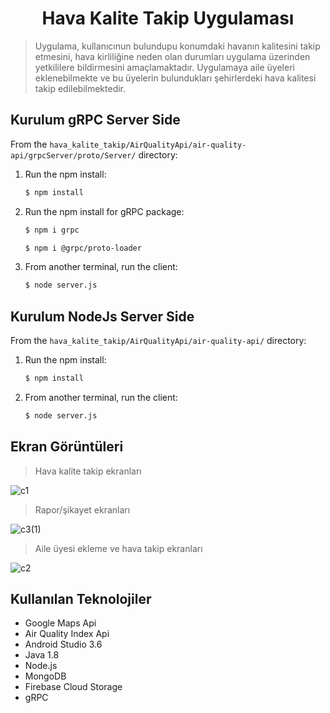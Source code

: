 <h1 align="center">Hava Kalite Takip Uygulaması</h1>


> Uygulama, kullanıcınun bulundupu konumdaki havanın kalitesini takip etmesini, hava kirliliğine neden olan durumları uygulama üzerinden yetkililere bildirmesini amaçlamaktadır. Uygulamaya aile üyeleri eklenebilmekte ve bu üyelerin bulundukları şehirlerdeki hava kalitesi takip edilebilmektedir.

## Kurulum gRPC Server Side

From the `hava_kalite_takip/AirQualityApi/air-quality-api/grpcServer/proto/Server/` directory:

 1. Run the npm install:

    ```sh
    $ npm install
    ```
 2. Run the npm install for gRPC package:

    ```sh
    $ npm i grpc    

    $ npm i @grpc/proto-loader
    ```

 2. From another terminal, run the client:

    ```sh
    $ node server.js
    ```
## Kurulum NodeJs Server Side

From the `hava_kalite_takip/AirQualityApi/air-quality-api/` directory:

 1. Run the npm install:

    ```sh
    $ npm install
    ```
 2. From another terminal, run the client:

    ```sh
    $ node server.js
    ```

## Ekran Görüntüleri

> Hava kalite takip ekranları

![c1](https://user-images.githubusercontent.com/48556212/85956815-0eec8700-b991-11ea-9de8-97db14aa1d8d.jpg)

> Rapor/şikayet ekranları

![c3(1)](https://user-images.githubusercontent.com/48556212/85956817-10b64a80-b991-11ea-8d64-1515a8d65cdc.jpg)

> Aile üyesi ekleme ve hava takip ekranları

![c2](https://user-images.githubusercontent.com/48556212/85956816-101db400-b991-11ea-92ca-e5f03e649f03.jpg)


## Kullanılan Teknolojiler

* Google Maps Api
* Air Quality Index Api
* Android Studio 3.6
* Java 1.8
* Node.js 
* MongoDB 
* Firebase Cloud Storage
* gRPC

